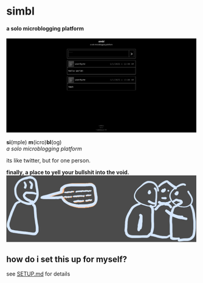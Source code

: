 # simbl
#### a solo microblogging platform

<img src="./screenshot.png" title="simbl" alt="simbl main page" width="500" />

**si**(mple) **m**(icro)**bl**(og)<br>*a solo microblogging platform*

its like twitter, but for one person.


**finally, a place to yell your bullshit into the void.**<br>
<img src="./voidspeak.svg" type="img/svg+xml" title="voidspeak" alt="guy talking to void" width="500" />


## how do i set this up for myself?
see [SETUP.md](SETUP.md) for details